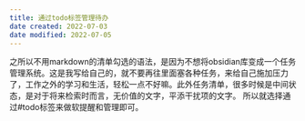 ```yaml
---
title: 通过todo标签管理待办
date created: 2022-07-03
date modified: 2022-07-05
---
```

之所以不用markdown的清单勾选的语法，是因为不想将obsidian库变成一个任务管理系统。这是我写给自己的，就不要再往里面塞各种任务，来给自己施加压力了，工作之外的学习和生活，轻松一点不好嘛。此外任务清单，很多时候是中间状态，是对于将来检索时而言，无价值的文字，平添干扰项的文字。
所以就选择通过#todo标签来做软提醒和管理即可。

